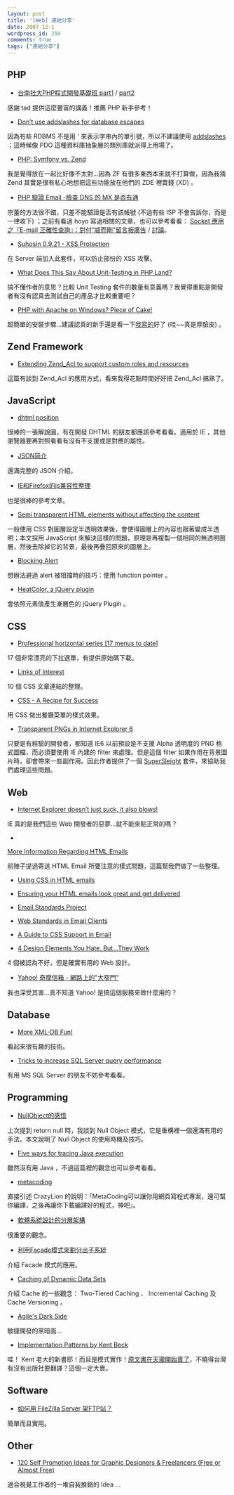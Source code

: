 ```yaml
---
layout: post
title: '[Web] 連結分享'
date: 2007-12-1
wordpress_id: 294
comments: true
tags: ["連結分享"]
---
```


<!--more-->

## PHP

* [台南社大PHP程式開發基礎班 part1](http://tad.tnc.edu.tw/modules/tadbook2/open_book.php?book_sn=22) / [part2](http://tad.tnc.edu.tw/modules/tadbook2/open_book.php?book_sn=23)

感謝 tad 提供這麼豐富的講義！推薦 PHP 新手參考！

* [Don’t use addslashes for database escapes](http://www.jansch.nl/2007/11/30/dont-use-addslashes-for-database-escapes/)

因為有些 RDBMS 不是用 \' 來表示字串內的單引號，所以不建議使用 [addslashes](http://www.php.net/manual/en/function.addslashes.php) ；這時候像 PDO 這種資料庫抽象層的類別庫就派得上用場了。

* [PHP: Symfony vs. Zend](http://www.karlkatzke.com/php-symfony-vs-zend/)

我是覺得放在一起比好像不太對...因為 ZF 有很多東西本來就不打算做，因為我猜 Zend 其實是很有私心地想把這些功能放在他們的 ZDE 裡賣錢 (XD) 。

* [PHP 驗證 Email -檢查 DNS 的 MX 是否有通](http://plog.longwin.com.tw/programming/2007/11/30/validate_email_use_dns_mx_2007)

宗董的方法很不錯，只差不能驗證是否有該帳號 (不過有些 ISP 不會告訴你，而是一律收下) ；之前有看過 hoyo 寫過相關的文章，也可以參考看看： [Socket 應用之『E-mail 正確性查詢』：對付“威而剛”留言板廣告](http://www.hoyo.idv.tw/hoyoweb/document/view.php?sid=236&amp;author=hoyo&amp;status=view) / [討論](http://phorum.study-area.org/index.php/topic,44602.0.html)。

* [Suhosin 0.9.21 - XSS Protection](http://blog.php-security.org/archives/94-Suhosin-0.9.21-XSS-Protection.html)

在 Server 端加入此套件，可以防止部份的 XSS 攻擊。

* [What Does This Say About Unit-Testing in PHP Land?](http://paul-m-jones.com/blog/?p=270)

搞不懂作者的意思？比較 Unit Testing 套件的數量有意義嗎？我覺得重點是開發者有沒有認真去測試自己的產品才比較重要吧？

* [PHP with Apache on Windows? Piece of Cake!](http://www.phpbuilder.com/columns/rajeev_rakesh_20071125.php3)

超簡單的安裝步驟...建議認真的新手還是看一下[我寫的](http://blog.roodo.com/jaceju/archives/4225735.html)好了 (哇~~真是厚臉皮) 。 



## Zend Framework

* [Extending Zend_Acl to support custom roles and resources](http://blog.felho.hu/extending-zend_acl-to-support-custom-roles-and-resources.html)

這篇有談到 Zend_Acl 的應用方式，看來我得花點時間好好把 Zend_Acl 搞熟了。 



## JavaScript

* [dhtml position](http://blog.roodo.com/chhuang/archives/4559031.html)

很棒的一張解說圖，有在開發 DHTML 的朋友都應該參考看看。適用於 IE ，其他瀏覽器要再對照看看有沒有不支援或是對應的屬性。

* [JSON简介](http://www.mikecat.net//blogview.asp?logID=1744)

還滿完整的 JSON 介紹。

* [IE和Firefox的js兼容性整理](http://www.mikecat.net//blogview.asp?logID=1737)

也是很棒的參考文章。

* [Semi transparent HTML elements without affecting the content](http://www.hrcerqueira.com/semi-transparent-html-elements-without-affecting-the-content/)

一般使用 CSS 對圖層設定半透明效果後，會使得圖層上的內容也跟著變成半透明；本文採用 JavaScript 來解決這樣的問題，原理是再複製一個相同的無透明圖層，然後去除掉它的背景，最後再疊回原來的圖層上。

* [Blocking Alert](http://ha.ckers.org/blog/20071130/blocking-alert/)

想辦法避過 alert 被阻擋時的技巧：使用 function pointer 。 

* [HeatColor, a jQuery plugin](http://www.jnathanson.com/blog/client/jquery/heatcolor/index.cfm)

會依照元素值產生漸層色的 jQuery Plugin 。 



## CSS

* [Professional horizontal series [17 menus to date]](http://www.cssplay.co.uk/menus/pro_horizontal)

17 個非常漂亮的下拉選單，有提供原始碼下載。

* [Links of Interest](http://css-tricks.com/links-of-interest-10/)

10 個 CSS 文章連結的整理。

* [CSS - A Recipe for Success](http://www.search-this.com/2007/11/26/css-a-recipe-for-success/)

用 CSS 做出餐廳菜單的樣式效果。

* [Transparent PNGs in Internet Explorer 6](http://24ways.org/2007/supersleight-transparent-png-in-ie6)

只要是有經驗的開發者，都知道 IE6 以前預設是不支援 Alpha 透明度的 PNG 格式圖檔，而必須要使用 IE 內建的 filter 來處理。但是這個 filter 如果作用在背景圖片時，卻會帶來一些副作用。因此作者提供了一個 [SuperSleight](http://24ways.org/code/supersleight-transparent-png-in-ie6/supersleight.zip) 套件，來協助我們處理這些問題。 



## Web

* [Internet Explorer doesn’t just suck, it also blows!](http://www.sitepoint.com/blogs/2007/11/30/internet-explorer-doesnt-just-suck-it-also-blows/)

IE 真的是我們這些 Web 開發者的惡夢...就不能來點正常的嗎？

* 

[More Information Regarding HTML Emails](http://css-tricks.com/more-information-regarding-html-emails/)

前陣子提過寄送 HTML Email 所要注意的樣式問題，這篇幫我們做了一些整理。


* [Using CSS in HTML emails](http://css-tricks.com/using-css-in-html-emails-the-real-story/)
* [Ensuring your HTML emails look great and get delivered](http://www.thinkvitamin.com/features/design/ensuring-your-html-emails-look-great-and-get-delivered)
* [Email Standards Project](http://www.email-standards.org/)
* [Web Standards in Email Clients](http://shapeshed.com/journal/web_standards_in_email_clients/)
* [A Guide to CSS Support in Email](http://www.campaignmonitor.com/blog/archives/2007/04/a_guide_to_css_support_in_emai_2.html)


* [4 Design Elements You Hate, But...They Work](http://www.wakeuplater.com/website-tips/4-design-elements-you-hate-but-they-work.aspx)

4 個被認為不好，但是確實有用的 Web 設計。

* [Yahoo! 奇摩信箱 - 網路上的"大窄門"](http://www.neo.com.tw/archives/001119.html)

我也深受其害...真不知道 Yahoo! 是搞這個服務來做什麼用的？ 



## Database

* [More XML-DB Fun!](http://www.littlehart.net/atthekeyboard/2007/11/30/more-xml-db-fun/)

看起來很有趣的技術。

* [Tricks to increase SQL Server query performance](http://searchsqlserver.techtarget.com/tip/0,289483,sid87_gci1284087,00.html?track=sy41&amp;asrc=RSS_RSS-3_41)

有用 MS SQL Server 的朋友不妨參考看看。 



## Programming

* [NullObject的感悟](http://hi.baidu.com/thinkinginlamp/blog/item/72c659eecc59acf9b2fb95ed.html)

上次提到 return null 時，我談到 Null Object 模式，它是重構裡一個還滿有用的手法。本文說明了 Null Object 的使用時機及技巧。

* [Five ways for tracing Java execution](http://zvikico.typepad.com/problog/2007/11/five-ways-for-t.html)

雖然沒有用 Java ，不過這篇裡的觀念也可以參考看看。

* [metacoding](http://crazylion.wordpress.com/2007/11/30/metacoding/)

直接引述 CrazyLion 的說明：「MetaCoding可以讓你用網頁寫程式專案，還可幫你編譯，之後再讓你下載編譯好的程式，神吧」。

* [軟體系統設計的分層架構](http://www.javaworld.com.tw/roller/page/qing?entry=%E8%BB%9F%E9%AB%94%E7%B3%BB%E7%B5%B1%E8%A8%AD%E8%A8%88%E7%9A%84%E5%88%86%E5%B1%A4%E6%9E%B6%E6%A7%8B)

很重要的觀念。

* [利用Façade模式來劃分出子系統](http://www.javaworld.com.tw/roller/page/qing?entry=%E5%88%A9%E7%94%A8fa%C3%A7ade%E6%A8%A1%E5%BC%8F%E4%BE%86%E5%8A%83%E5%88%86%E5%87%BA%E5%AD%90%E7%B3%BB%E7%B5%B1)

介紹 Facade 模式的應用。

* [Caching of Dynamic Data Sets](http://techblog.tilllate.com/2007/11/30/caching-of-dynamic-data-sets/)

介紹 Cache 的一些觀念： Two-Tiered Caching 、 Incremental Caching 及 Cache Versioning 。 

* [Agile's Dark Side](http://blog.natural20software.com/article/agiles-dark-side)

敏捷開發的黑暗面...

* [Implementation Patterns by Kent Beck](http://saloon.javaranch.com/cgi-bin/ubb/ultimatebb.cgi?ubb=get_topic&amp;f=49&amp;t=000747)

哇！ Kent 老大的新書耶！而且是模式實作！[原文書在天瓏開始賣了](http://tlsj.tenlong.com.tw/WebModule/BookSearch/bookSearchViewAction.do?isbn=0321413091&amp;sid=34104)，不曉得台灣有沒有出版社要翻譯？這個一定大賣。



## Software

* [如何用 FileZilla Server 架FTP站？](http://briian.com/?p=4618)

簡單而且實用。 



## Other

* [120 Self Promotion Ideas for Graphic Designers &amp; Freelancers (Free or Almost Free)](http://allgraphicdesign.com/graphicsblog/2007/11/28/120-self-promotion-ideas-for-graphic-designers-freelancers-free-or-almost-free/)

適合視覺工作者的一堆自我推銷的 Idea ...  


